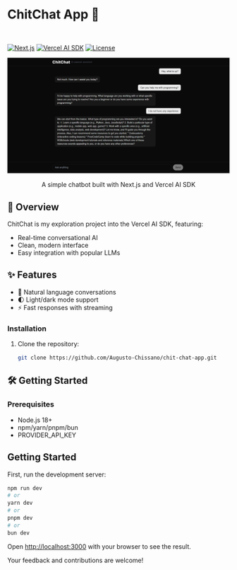 # ChitChat App 💬

</br>

[![Next.js](https://img.shields.io/badge/Next.js-14.2.3-black?logo=next.js)](https://nextjs.org/)
[![Vercel AI SDK](https://img.shields.io/badge/Vercel_AI_SDK-4.3.16-black?logo=vercel)](https://sdk.vercel.ai/)
[![License](https://img.shields.io/badge/License-MIT-blue)](LICENSE)

<div align="center">
  <img src="public/img/chitchat-prev.png" alt="ChitChat App Preview" />
  <p>A simple chatbot built with Next.js and Vercel AI SDK</p>
</div>

## 🚀 Overview

ChitChat is my exploration project into the Vercel AI SDK, featuring:
- Real-time conversational AI
- Clean, modern interface
- Easy integration with popular LLMs

## ✨ Features

- 💬 Natural language conversations
- 🌓 Light/dark mode support
- ⚡ Fast responses with streaming


### Installation
1. Clone the repository:
   ```bash
   git clone https://github.com/Augusto-Chissano/chit-chat-app.git

## 🛠️ Getting Started

### Prerequisites
- Node.js 18+
- npm/yarn/pnpm/bun
- PROVIDER_API_KEY


## Getting Started

First, run the development server:

```bash
npm run dev
# or
yarn dev
# or
pnpm dev
# or
bun dev
```

Open [http://localhost:3000](http://localhost:3000) with your browser to see the result.


Your feedback and contributions are welcome!
